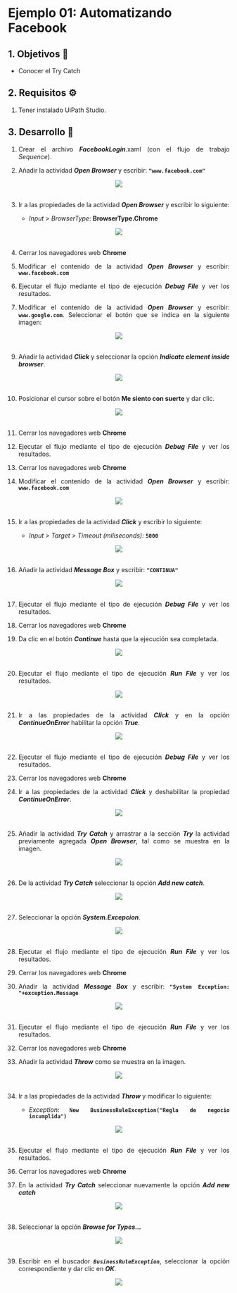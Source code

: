 # Ejemplo 01: Automatizando Facebook

<div style="text-align: justify;">

## 1. Objetivos :dart:

- Conocer el Try Catch

## 2. Requisitos :gear:

1. Tener instalado UiPath Studio.

## 3. Desarrollo :hammer:

1. Crear el archivo ***FacebookLogin***.xaml (con el flujo de trabajo *Sequence*).

2. Añadir la actividad ***Open Browser*** y escribir: **`"www.facebook.com"`**

<div align="center">
<img src="assets/image02.png" align="center">
</div>
<br>

3. Ir a las propiedades de la actividad ***Open Browser*** y escribir lo siguiente: 

    - *Input > BrowserType*: **BrowserType.Chrome**

<div align="center">
<img src="assets/image03.png" align="center">
</div>
<br>

4. Cerrar los navegadores web **Chrome**

5. Modificar el contenido de la actividad ***Open Browser*** y escribir: **`www.facebook.com`**

7. Ejecutar el flujo mediante el tipo de ejecución ***Debug File*** y ver los resultados.

8. Modificar el contenido de la actividad ***Open Browser*** y escribir: **`www.google.com`**. Seleccionar el botón que se indica en la siguiente imagen:

<div align="center">
<img src="assets/image08.png" align="center">
</div>
<br>

9. Añadir la actividad ***Click*** y seleccionar la opción ***Indicate element inside browser***.

<div align="center">
<img src="assets/image09.png" align="center">
</div>
<br>

10. Posicionar el cursor sobre el botón **Me siento con suerte** y dar clic.

<div align="center">
<img src="assets/image10.png" align="center">
</div>
<br>

11. Cerrar los navegadores web **Chrome**

12. Ejecutar el flujo mediante el tipo de ejecución ***Debug File*** y ver los resultados.

13. Cerrar los navegadores web **Chrome**

14. Modificar el contenido de la actividad ***Open Browser*** y escribir: **`www.facebook.com`**

<div align="center">
<img src="assets/image14.png" align="center">
</div>
<br>

15. Ir a las propiedades de la actividad ***Click*** y escribir lo siguiente:

    - *Input > Target > Timeout (miliseconds):* **`5000`**

<div align="center">
<img src="assets/image15.png" align="center">
</div>
<br>

16. Añadir la actividad ***Message Box*** y escribir: **`"CONTINUA"`**

<div align="center">
<img src="assets/image16.png" align="center">
</div>
<br>

17. Ejecutar el flujo mediante el tipo de ejecución ***Debug File*** y ver los resultados.

18. Cerrar los navegadores web **Chrome**

19. Da clic en el botón ***Continue*** hasta que la ejecución sea completada.

<div align="center">
<img src="assets/image19.png" align="center">
</div>
<br>

20. Ejecutar el flujo mediante el tipo de ejecución ***Run File*** y ver los resultados.

<div align="center">
<img src="assets/image20.png" align="center">
</div>
<br>

21. Ir a las propiedades de la actividad ***Click*** y en la opción ***ContinueOnError*** habilitar la opción ***True***.

<div align="center">
<img src="assets/image21.png" align="center">
</div>
<br>

22. Ejecutar el flujo mediante el tipo de ejecución ***Debug File*** y ver los resultados.

23. Cerrar los navegadores web **Chrome**

24. Ir a las propiedades de la actividad ***Click*** y deshabilitar la propiedad ***ContinueOnError***.

<div align="center">
<img src="assets/image24.png" align="center">
</div>
<br>



25. Añadir la actividad ***Try Catch*** y arrastrar a la sección ***Try*** la actividad previamente agregada ***Open Browser***, tal como se muestra en la imagen.

<div align="center">
<img src="assets/image25.png" align="center">
</div>
<br>

26. De la actividad ***Try Catch*** seleccionar la opción ***Add new catch***.

<div align="center">
<img src="assets/image26.png" align="center">
</div>
<br>

27. Seleccionar la opción ***System.Excepcion***.

<div align="center">
<img src="assets/image27.png" align="center">
</div>
<br>

28. Ejecutar el flujo mediante el tipo de ejecución ***Run File*** y ver los resultados.

29. Cerrar los navegadores web **Chrome**

30. Añadir la actividad ***Message Box*** y escribir: **`"System Exception: "+exception.Message`**

<div align="center">
<img src="assets/image30.png" align="center">
</div>
<br>

31. Ejecutar el flujo mediante el tipo de ejecución ***Run File*** y ver los resultados.

32. Cerrar los navegadores web **Chrome**

33. Añadir la actividad ***Throw*** como se muestra en la imagen.

<div align="center">
<img src="assets/image33.png" align="center">
</div>
<br>

34. Ir a las propiedades de la actividad ***Throw*** y modificar lo siguiente:

    - *Exception:* **`New BusinessRuleException("Regla de negocio incumplida")`**

<div align="center">
<img src="assets/image34.png" align="center">
</div>
<br>

35. Ejecutar el flujo mediante el tipo de ejecución ***Run File*** y ver los resultados.

36. Cerrar los navegadores web **Chrome**

37. En la actividad ***Try Catch*** seleccionar nuevamente la opción ***Add new catch***

<div align="center">
<img src="assets/image37.png" align="center">
</div>
<br>

38. Seleccionar la opción ***Browse for Types...***

<div align="center">
<img src="assets/image38.png" align="center">
</div>
<br>

39. Escribir en el buscador ***`BusinessRuleException`***, seleccionar la opción correspondiente y dar clic en ***OK***.

<div align="center">
<img src="assets/image39.png" align="center">
</div>
<br>


</div>